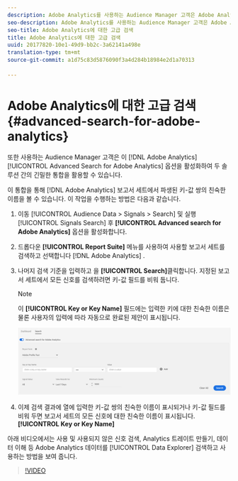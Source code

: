 ```yaml
---
description: Adobe Analytics를 사용하는 Audience Manager 고객은 Adobe Analytics에 대한 고급 검색 옵션을 활성화하여 두 솔루션 간의 긴밀한 통합을 활용할 수 있습니다.
seo-description: Adobe Analytics를 사용하는 Audience Manager 고객은 Adobe Analytics에 대한 고급 검색 옵션을 활성화하여 두 솔루션 간의 긴밀한 통합을 활용할 수 있습니다.
seo-title: Adobe Analytics에 대한 고급 검색
title: Adobe Analytics에 대한 고급 검색
uuid: 20177820-10e1-49d9-bb2c-3a62141a498e
translation-type: tm+mt
source-git-commit: a1d75c83d5876090f3a4d284b18984e2d1a70313

---
```



# Adobe Analytics에 대한 고급 검색 {#advanced-search-for-adobe-analytics}

또한 사용하는 Audience Manager 고객은 이 [!DNL Adobe Analytics] [!UICONTROL Advanced Search for Adobe Analytics] 옵션을 활성화하여 두 솔루션 간의 긴밀한 통합을 활용할 수 있습니다.

이 통합을 통해 [!DNL Adobe Analytics] 보고서 세트에서 파생된 키-값 쌍의 친숙한 이름을 볼 수 있습니다. 이 작업을 수행하는 방법은 다음과 같습니다.

1. 이동 [!UICONTROL Audience Data > Signals > Search] 및 실행 [!UICONTROL Signals Search] 후 **[!UICONTROL Advanced search for Adobe Analytics]** 옵션을 활성화합니다.
1. 드롭다운 **[!UICONTROL Report Suite]** 메뉴를 사용하여 사용할 보고서 세트를 검색하고 선택합니다 [!DNL Adobe Analytics] .
1. 나머지 검색 기준을 입력하고 을 **[!UICONTROL Search]**&#x200B;클릭합니다. 지정된 보고서 세트에서 모든 신호를 검색하려면 키-값 필드를 비워 둡니다.
   >[!NOTE]
   >
   >이 **[!UICONTROL Key or Key Name]** 필드에는 입력한 키에 대한 친숙한 이름은 물론 사용자의 입력에 따라 자동으로 완료된 제안이 표시됩니다.

   ![](assets/signals-search-analytics.png)
1. 이제 검색 결과에 열에 입력한 키-값 쌍의 친숙한 이름이 표시되거나 키-값 필드를 비워 두면 보고서 세트의 모든 신호에 대한 친숙한 이름이 표시됩니다. **[!UICONTROL Key or Key Name]**

아래 비디오에서는 사용 및 사용되지 않은 신호 검색, Analytics 트레이트 만들기, 데이터 이해 등 Adobe Analytics 데이터를 [!UICONTROL Data Explorer] 검색하고 사용하는 방법을 보여 줍니다.

>[!VIDEO](https://video.tv.adobe.com/v/25150?captions=kor)
